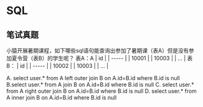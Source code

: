 # SQL
## 笔试真题
小猿开展暑期课程，如下哪些sql语句能查询出参加了暑期课（表A）但是没有参加夏令营（表B）的学生呢？
表A：A
| id    |
| ----- |
| 10001 |
| 10003 |
| ... |
表B：
| id    |
| ----- |
| 10002 |
| 10003 |
| ... |

A. select user.* from A left outer join B on A.id=B.id where B.id is null
B.select user.* from A join B on A.id=B.id where B.id is null
C. select user.* from A right outer join B on A.id=B.id where B.id is null
D. select user.* from A inner join B on A.id=B.id where B.id is null